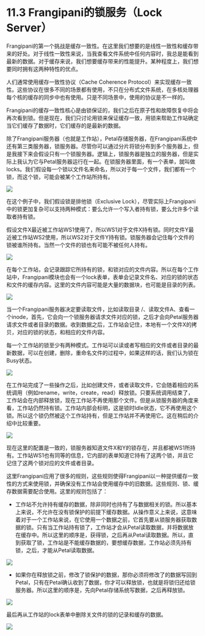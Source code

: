 # 11.3 Frangipani的锁服务（Lock Server）

Frangipani的第一个挑战是缓存一致性。在这里我们想要的是线性一致性和缓存带来的好处。对于线性一致性来说，当我查看文件系统中任何内容时，我总是能看到最新的数据。对于缓存来说，我们想要缓存带来的性能提升。某种程度上，我们想要同时拥有这两种特性的优点。

人们通常使用缓存一致性协议（Cache Coherence Protocol）来实现缓存一致性。这些协议在很多不同的场景都有使用，不只在分布式文件系统，在多核处理器每个核的缓存的同步中也有使用。只是不同场景中，使用的协议是不一样的。

Frangipani的缓存一致性核心是由锁保证的，我们之后在原子性和故障恢复中将会再次看到锁。但是现在，我们只讨论用锁来保证缓存一致，用锁来帮助工作站确定当它们缓存了数据时，它们缓存的是最新的数据。

除了Frangipani服务器（也就是工作站），Petal存储服务器，在Frangipani系统中还有第三类服务器，锁服务器。尽管你可以通过分片将锁分布到多个服务器上，但是我接下来会假设只有一个锁服务器。逻辑上，锁服务器是独立的服务器，但是实际上我认为它与Petal服务器运行在一起。在锁服务器里面，有一个表单，就叫做locks。我们假设每一个锁以文件名来命名，所以对于每一个文件，我们都有一个锁，而这个锁，可能会被某个工作站所持有。

![](<../.gitbook/assets/image (366).png>)

在这个例子中，我们假设锁是排他锁（Exclusive Lock），尽管实际上Frangipani中的锁更加复杂可以支持两种模式：要么允许一个写入者持有锁，要么允许多个读取者持有锁。

假设文件X最近被工作站WS1使用了，所以WS1对于文件X持有锁。同时文件Y最近被工作站WS2使用，所以WS2对于文件Y持有锁。锁服务器会记住每个文件的锁被谁所持有。当然一个文件的锁也有可能不被任何人持有。

![](<../.gitbook/assets/image (368).png>)

在每个工作站，会记录跟踪它所持有的锁，和锁对应的文件内容。所以在每个工作站中，Frangipani模块也会有一个lock表单，表单会记录文件名、对应的锁的状态和文件的缓存内容。这里的文件内容可能是大量的数据块，也可能是目录的列表。

![](<../.gitbook/assets/image (369).png>)

当一个Frangipani服务器决定要读取文件，比如读取目录 /、读取文件A、查看一个inode，首先，它会向一个锁服务器请求文件对应的锁，之后才会向Petal服务器请求文件或者目录的数据。收到数据之后，工作站会记住，本地有一个文件X的拷贝，对应的锁的状态，和相应的文件内容。

每一个工作站的锁至少有两种模式。工作站可以读或者写相应的文件或者目录的最新数据，可以在创建，删除，重命名文件的过程中，如果这样的话，我们认为锁在Busy状态。

![](<../.gitbook/assets/image (372).png>)

在工作站完成了一些操作之后，比如创建文件，或者读取文件，它会随着相应的系统调用（例如rename，write，create，read）释放锁。只要系统调用结束了，工作站会在内部释放锁，现在工作站不再使用那个文件。但是从锁服务器的角度来看，工作站仍然持有锁。工作站内部会标明，这是锁时Idle状态，它不再使用这个锁。所以这个锁仍然被这个工作站持有，但是工作站并不再使用它。这在稍后的介绍中比较重要。

![](<../.gitbook/assets/image (374).png>)

现在这里的配置是一致的，锁服务器知道文件X和Y的锁存在，并且都被WS1所持有。工作站WS1也有同等的信息，它内部的表单知道它持有了这两个锁，并且它记住了这两个锁对应的文件或者目录。

这里Frangipani应用了很多的规则，这些规则使得Frangipani以一种提供缓存一致性的方式来使用锁，并确保没有工作站会使用缓存中的旧数据。这些规则、锁、缓存数据需要配合使用。这里的规则包括了：

* 工作站不允许持有缓存的数据，除非同时也持有了与数据相关的锁。所以基本上来说，不允许在没有锁保护的前提下缓存数据。从操作意义上来说，这意味着对于一个工作站来说，在它使用一个数据之前，它首先要从锁服务器获取数据的锁。只有当工作站持有锁了，工作站才会从Petal读取数据，并将数据放在缓存中。所以这里的顺序是，获得锁，之后再从Petal读取数据。所以，直到获取了锁，工作站是不能缓存数据的，要想缓存数据，工作站必须先持有锁，之后，才能从Petal读取数据。

![](<../.gitbook/assets/image (375).png>)

* 如果你在释放锁之前，修改了锁保护的数据，那你必须将修改了的数据写回到Petal，只有在Petal确认收到了数据，你才可以释放锁，也就是将锁归还给锁服务器。所以这里的顺序是，先向Petal存储系统写数据，之后再释放锁。

![](<../.gitbook/assets/image (376).png>)

最后再从工作站的lock表单中删除关文件的锁的记录和缓存的数据。

![](<../.gitbook/assets/image (377).png>)

